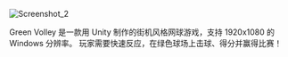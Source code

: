 ![Screenshot_2](https://github.com/user-attachments/assets/8f68d0a7-5de5-4037-abfa-d031491ec52e)


Green Volley 是一款用 Unity 制作的街机风格网球游戏，支持 1920x1080 的 Windows 分辨率。
玩家需要快速反应，在绿色球场上击球、得分并赢得比赛！
